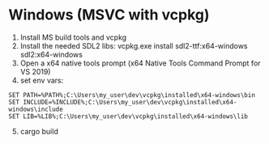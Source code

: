# Windows (MSVC with vcpkg) #

1. Install MS build tools and vcpkg
2. Install the needed SDL2 libs: vcpkg.exe install sdl2-ttf:x64-windows sdl2:x64-windows
3. Open a x64 native tools prompt (x64 Native Tools Command Prompt for VS 2019)
4. set env vars:

```
SET PATH=%PATH%;C:\Users\my_user\dev\vcpkg\installed\x64-windows\bin
SET INCLUDE=%INCLUDE%;C:\Users\my_user\dev\vcpkg\installed\x64-windows\include
SET LIB=%LIB%;C:\Users\my_user\dev\vcpkg\installed\x64-windows\lib
```

5. cargo build